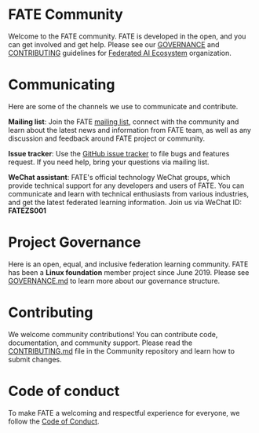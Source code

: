 # FATE Community #
Welcome to the FATE community. FATE is developed in the open, and you can get involved and get help. Please see our [GOVERNANCE](./GOVERNANCE.md) and [CONTRIBUTING](./CONTRIBUTING.md) guidelines for [Federated AI Ecosystem](https://github.com/FederatedAI) organization.

# Communicating #
Here are some of the channels we use to communicate and contribute.

**Mailing list**: Join the FATE [mailing list](https://groups.io/g/Fate-FedAI), connect with the community and learn about the latest news and information from FATE team, as well as any discussion and feedback around FATE project or community.

**Issue tracker**: Use the [GitHub issue tracker](https://github.com/FederatedAI/FATE/issues) to file bugs and features request. If you need help, bring your questions via mailing list.

**WeChat assistant**: FATE's official technology WeChat groups, which provide  technical support for any developers and users of FATE. You can communicate and learn with technical enthusiasts from various industries, and get the latest federated learning information. Join us via WeChat ID: **FATEZS001**

# Project Governance #
Here is an open, equal, and inclusive federation learning community. FATE has been  a **Linux foundation** member project since June 2019. Please see [GOVERNANCE.md](./GOVERNANCE.md) to learn more about our governance structure.

# Contributing #
We welcome community contributions! You can contribute code, documentation, and community support. Please read the [CONTRIBUTING.md](./CONTRIBUTING.md) file in the Community repository and learn how to submit changes.

# Code of conduct #
To make FATE a welcoming and respectful experience for everyone, we follow the [Code of Conduct](./CODE_OF_CONDUCT.md).





